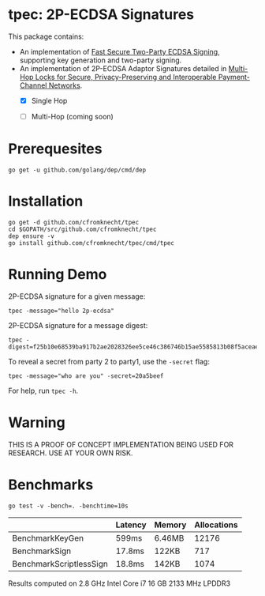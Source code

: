 # tpec: 2P-ECDSA Signatures

This package contains:
 - An implementation of [Fast Secure Two-Party ECDSA Signing](https://eprint.iacr.org/2017/552.pdf), supporting key generation and two-party signing.
 - An implementation of 2P-ECDSA Adaptor Signatures detailed in [Multi-Hop Locks for Secure, Privacy-Preserving and Interoperable Payment-Channel Networks](https://eprint.iacr.org/2018/472.pdf).
   - [x] Single Hop
   - [ ] Multi-Hop (coming soon)
   
   
Prerequesites
=============
```
go get -u github.com/golang/dep/cmd/dep
```

Installation
============
```
go get -d github.com/cfromknecht/tpec
cd $GOPATH/src/github.com/cfromknecht/tpec
dep ensure -v
go install github.com/cfromknecht/tpec/cmd/tpec
```

Running Demo
============
2P-ECDSA signature for a given message:
```
tpec -message="hello 2p-ecdsa"
```

2P-ECDSA signature for a message digest:
```
tpec -digest=f25b10e68539ba917b2ae2028326ee5ce46c386746b15ae5585813b08f5aceae
```

To reveal a secret from party 2 to party1, use the `-secret` flag:
```
tpec -message="who are you" -secret=20a5beef
```

For help, run `tpec -h`.

Warning
=======
THIS IS A PROOF OF CONCEPT IMPLEMENTATION BEING USED FOR RESEARCH. USE AT YOUR OWN RISK.

Benchmarks
==========
```
go test -v -bench=. -benchtime=10s
```

|                         | Latency | Memory | Allocations |
|-------------------------|---------|--------|-------------|
| BenchmarkKeyGen         | 599ms   | 6.46MB | 12176       |
| BenchmarkSign           | 17.8ms  | 122KB  | 717         |
| BenchmarkScriptlessSign | 18.8ms  | 142KB  | 1074        |


Results computed on 2.8 GHz Intel Core i7 16 GB 2133 MHz LPDDR3
